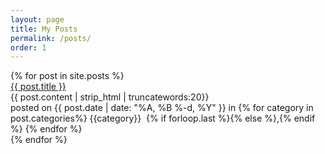 ```yaml
---
layout: page
title: My Posts
permalink: /posts/
order: 1
---
```


<div class="post-content-download">

  <div class="container">
    <div class="post-list">
      {%  for post in site.posts %}
      <div class="post-box">
      <div class="post-title">
        <a class="post-title" href="{{post.url | prepend:site.baseurl }}" > {{ post.title }}</a>
      </div>
      <div class="post-excerpt">
        {{ post.content | strip_html | truncatewords:20}}
      </div>
      <div class="posted">
        posted on
        <span class="posted-on">
          {{ post.date | date: "%A, %B %-d, %Y" }}
        </span>
        <span class="in">
          in
        </span>
        <span class="categories-on">
          {% for category in post.categories%}
          {{category}} &nbsp;{% if forloop.last %}{% else %},{% endif %}
          {% endfor %}
        </span>
      </div>
  </div>
  {% endfor %}
  </div>
<div class="posts">
</div>
</div>
